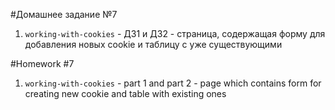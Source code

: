 #Домашнее задание №7

1. `working-with-cookies` - ДЗ1 и ДЗ2 - страница, содержащая форму для добавления новых cookie и таблицу с уже существующими

#Homework #7

1. `working-with-cookies` - part 1 and part 2 - page which contains form for creating new cookie and table with existing ones 
